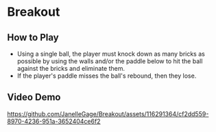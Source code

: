 # Breakout

## How to Play

- Using a single ball, the player must knock down as many bricks as possible by using the walls and/or the paddle below to hit the ball against the bricks and eliminate them. 
- If the player's paddle misses the ball's rebound, then they lose.

## Video Demo

https://github.com/JanelleGage/Breakout/assets/116291364/cf2dd559-8970-4236-951a-3652404ce6f2

